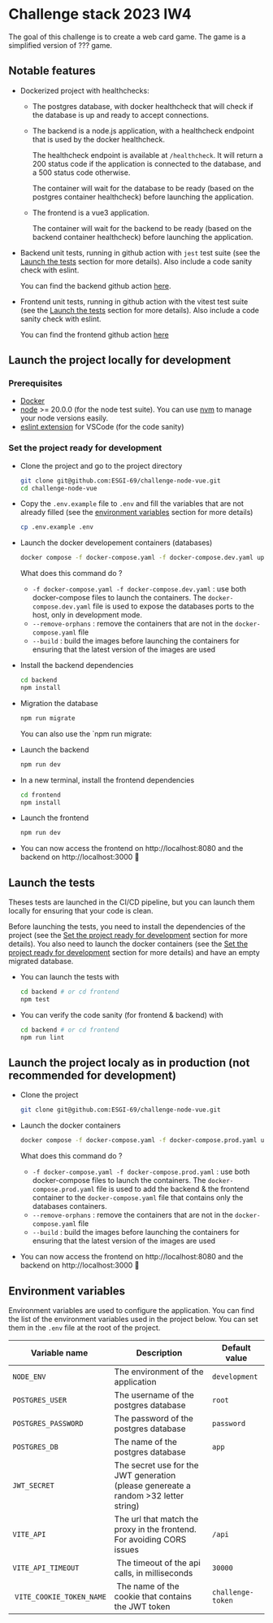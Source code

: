 # Challenge stack 2023 IW4

The goal of this challenge is to create a web card game. The game is a simplified version of ??? game.

## Notable features

- Dockerized project with healthchecks:
  - The postgres database, with docker healthcheck that will check if the database is up and ready to accept connections.

  - The backend is a node.js application, with a healthcheck endpoint that is used by the docker healthcheck.
  
    The healthcheck endpoint is available at `/healthcheck`. It will return a 200 status code if the application is connected to the database, and a 500 status code otherwise.

    The container will wait for the database to be ready (based on the postgres container healthcheck) before launching the application.

  - The frontend is a vue3 application.

    The container will wait for the backend to be ready (based on the backend container healthcheck) before launching the application.

- Backend unit tests, running in github action with `jest` test suite (see the [Launch the tests](#launch-the-tests) section for more details). Also include a code sanity check with eslint.

  You can find the backend github action [here](https://github.com/ESGI-69/challenge-node-vue/actions/workflows/backend-test.yml).

- Frontend unit tests, running in github action with the vitest test suite (see the [Launch the tests](#launch-the-tests) section for more details). Also include a code sanity check with eslint.

  You can find the frontend github action [here](https://github.com/ESGI-69/challenge-node-vue/actions/workflows/frontend-test.yml)

## Launch the project locally **for development**

### Prerequisites

- [Docker](https://docs.docker.com/get-docker/)
- [node](https://nodejs.org/en/download/) >= 20.0.0 (for the node test suite). You can use [nvm](https://github.com/nvm-sh/nvm) to manage your node versions easily.
- [eslint extension](https://marketplace.visualstudio.com/items?itemName=dbaeumer.vscode-eslint) for VSCode (for the code sanity)

### Set the project ready for development 

- Clone the project and go to the project directory
  ```bash
  git clone git@github.com:ESGI-69/challenge-node-vue.git
  cd challenge-node-vue
  ```
- Copy the `.env.example` file to `.env` and fill the variables that are not already filled (see the [environment variables](#environment-variables) section for more details)
  ```bash
  cp .env.example .env
  ```
- Launch the docker developement containers (databases)
  ```bash
  docker compose -f docker-compose.yaml -f docker-compose.dev.yaml up --remove-orphans --build
  ```

  What does this command do ?
  - `-f docker-compose.yaml -f docker-compose.dev.yaml` : use both docker-compose files to launch the containers. The `docker-compose.dev.yaml` file is used to expose the databases ports to the host, only in development mode.
  - `--remove-orphans` : remove the containers that are not in the `docker-compose.yaml` file
  - `--build` : build the images before launching the containers for ensuring that the latest version of the images are used
- Install the backend dependencies
  ```bash
  cd backend
  npm install
  ```
- Migration the database
  ```bash
  npm run migrate
  ```

  You can also use the `npm run migrate:

- Launch the backend
  ```bash
  npm run dev
  ```
- In a new terminal, install the frontend dependencies
  ```bash
  cd frontend
  npm install
  ```
- Launch the frontend
  ```bash
  npm run dev
  ```
- You can now access the frontend on http://localhost:8080 and the backend on http://localhost:3000 🎉

## Launch the tests

Theses tests are launched in the CI/CD pipeline, but you can launch them locally for ensuring that your code is clean.

Before launching the tests, you need to install the dependencies of the project (see the [Set the project ready for development](#set-the-project-ready-for-development) section for more details). You also need to launch the docker containers (see the [Set the project ready for development](#set-the-project-ready-for-development) section for more details) and have an empty migrated database.

- You can launch the tests with
  ```bash
  cd backend # or cd frontend
  npm test
  ```
- You can verify the code sanity (for frontend & backend) with
  ```bash
  cd backend # or cd frontend
  npm run lint
  ```

## Launch the project localy **as in production** (not recommended for development)

- Clone the project
  ```bash
  git clone git@github.com:ESGI-69/challenge-node-vue.git
  ```
- Launch the docker containers
  ```bash
  docker compose -f docker-compose.yaml -f docker-compose.prod.yaml up --remove-orphans --build
  ```

  What does this command do ?
  - `-f docker-compose.yaml -f docker-compose.prod.yaml` : use both docker-compose files to launch the containers. The `docker-compose.prod.yaml` file is used to add the backend & the frontend container to the `docker-compose.yaml` file that contains only the databases containers.
  - `--remove-orphans` : remove the containers that are not in the `docker-compose.yaml` file
  - `--build` : build the images before launching the containers for ensuring that the latest version of the images are used
- You can now access the frontend on http://localhost:8080 and the backend on http://localhost:3000 🎉

## Environment variables

Environment variables are used to configure the application. You can find the list of the environment variables used in the project below. You can set them in the `.env` file at the root of the project.

| Variable name | Description | Default value |
| --- | --- | --- |
| `NODE_ENV` | The environment of the application | `development` |
| `POSTGRES_USER` | The username of the postgres database | `root` |
| `POSTGRES_PASSWORD` | The password of the postgres database | `password` |
| `POSTGRES_DB` | The name of the postgres database | `app` |
| `JWT_SECRET` | The secret use for the JWT generation (please genereate a random >32 letter string) | |
| `VITE_API` | The url that match the proxy in the frontend. For avoiding CORS issues | `/api` |
| `VITE_API_TIMEOUT` | The timeout of the api calls, in milliseconds | `30000` |
| `VITE_COOKIE_TOKEN_NAME` | The name of the cookie that contains the JWT token | `challenge-token` |
